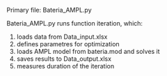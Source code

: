 Primary file: Bateria_AMPL.py

Bateria_AMPL.py runs function iteration, which:
1. loads data from Data_input.xlsx
2. defines parametres for optimization
3. loads AMPL model from bateria.mod and solves it
4. saves results to Data_output.xlsx
5. measures duration of the iteration
